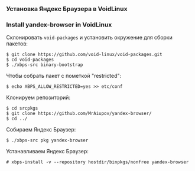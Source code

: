 ### Установка Яндекс Браузера в VoidLinux
### Install yandex-browser in VoidLinux

Склонировать `void-packages` и установить окружение для сборки пакетов:
```
$ git clone https://github.com/void-linux/void-packages.git
$ cd void-packages
$ ./xbps-src binary-bootstrap
```

Чтобы собрать пакет с пометкой "restricted":
```
$ echo XBPS_ALLOW_RESTRICTED=yes >> etc/conf
```

Клонируем репозиторий:
```
$ cd srcpkgs
$ git clone https://github.com/MrAiupov/yandex-browser/
$ cd ../
```

Собираем Яндекс Браузер:
```
$ ./xbps-src pkg yandex-browser
```

Устанавливаем Яндекс Браузер:
```
# xbps-install -v --repository hostdir/binpkgs/nonfree yandex-browser
